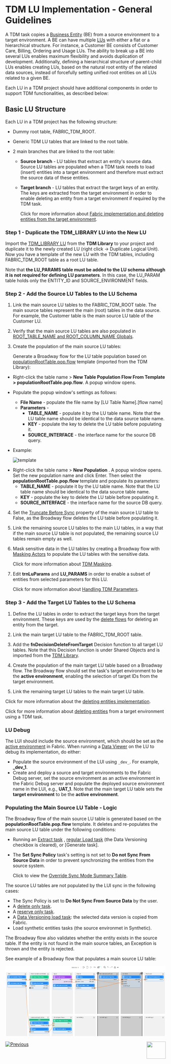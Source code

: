 # TDM LU Implementation - General Guidelines

A TDM task copies a [Business Entity](/articles/TDM/tdm_overview/03_business_entity_overview.md) (BE) from a source environment to a target environment. A BE can have multiple [LUs](/articles/03_logical_units/01_LU_overview.md) with either a flat or a hierarchical structure. For instance, a Customer BE consists of Customer Care, Billing, Ordering and Usage LUs. The ability to break up a BE into several LUs enables maximum flexibility and avoids duplication of development. Additionally, defining a hierarchical structure of parent-child LUs enables creating LUs, based on the natural root entity of the related data sources, instead of forcefully setting unified root entities on all LUs related to a given BE.

Each LU in a TDM project should have additional components in order to support TDM functionalities, as described below:   

## Basic LU Structure

Each LU in a TDM project has the following structure:

- Dummy root table, FABRIC_TDM_ROOT. 

- Generic TDM LU tables that are linked to the root table. 

- 2 main branches that are linked to the root table:

  - **Source branch** - LU tables that extract an entity's source data. Source LU tables are populated when a TDM task needs to load (insert) entities into a target environment and therefore must extract the source data of these entities.

  - **Target branch** - LU tables that extract the target keys of an entity. The keys are extracted from the target environment in order to enable deleting an entity from a target environment if required by the TDM task.

    Click for more information about [Fabric implementation and deleting entities from the target environment](08_tdm_implement_delete_of_entities.md).

### Step 1 - Duplicate the TDM_LIBRARY LU into the New LU

Import the [TDM_LIBRARY LU](/articles/TDM/tdm_implementation/04_fabric_tdm_library.md#tdm_library-lu) from the **TDM Library** to your project and duplicate it to the newly created LU (right click -> Duplicate Logical Unit). Now you have a template of the new LU with the TDM tables, including FABRIC_TDM_ROOT table as a root LU table.

Note that **the LU_PARAMS table must be added to the LU schema although it is not required for defining LU parameters**. In this case, the LU_PARAM table holds only the ENTITY_ID and SOURCE_ENVIRONMENT fields.


### Step 2 - Add the Source LU Tables to the LU Schema


1. Link the main source LU tables to the FABRIC_TDM_ROOT table. The main source tables represent the main (root) tables in the data source. For example, the Customer table is the main source LU table of the Customer LU.

2. Verify that the main source LU tables are also populated in [ROOT_TABLE_NAME and ROOT_COLUMN_NAME Globals](/articles/TDM/tdm_implementation/04_fabric_tdm_library.md#globals).

3. Create the population of the main source LU tables:

   Generate a Broadway flow for the LU table population based on [populationRootTable.pop.flow](#populating-the-main-source-lu-table---logic) template (imported from the TDM Library): 

  <studio>
    
   - Right-click the table name > **New Table Population Flow From Template > populationRootTable.pop.flow**. A popup window opens.

   - Populate the popup window's settings as follows:

     - **File Name** - populate the file name by [LU Table Name].[flow name]
     - **Parameters** -
       - **TABLE_NAME** - populate it by the LU table name. Note that the LU table name should be identical to the data source table name.
       - **KEY** - populate the key to delete the LU table before populating it.
       - **SOURCE_INTERFACE** - the interface name for the source DB query.

   - Example:

     ![template](images/create_main_source_lu_flow_by_template.png)

  </studio>

  <web>
  
   - Right-click the table name > **New Population** . A popup window opens. Set the new population name and click Enter. Then select the **populationRootTable.pop.flow** template and populate its parameters:
      - **TABLE_NAME** - populate it by the LU table name. Note that the LU table name should be identical to the data source table name.
      - **KEY** - populate the key to delete the LU table before populating it.
      - **SOURCE_INTERFACE** - the interface name for the source DB query.
  
  </web>  

4. Set the [Truncate Before Sync](/articles/14_sync_LU_instance/04_sync_methods.md#truncate-before-sync) property of the main source LU table to False, as the Broadway flow deletes the LU table before populating it.

5. Link the remaining source LU tables to the main LU tables, in a way that if the main source LU table is not populated, the remaining source LU tables remain empty as well.

6. Mask sensitive data in the LU tables by creating a Broadway flow with [Masking Actors](/articles/19_Broadway/actors/07_masking_and_sequence_actors.md) to populate the LU tables with the sensitive data. 

   Click for more information about [TDM Masking](/articles/TDM/tdm_implementation/11_tdm_implementation_using_generic_flows.md#step-5---mask-the-sensitive-data).
   
7. Edit **trnLuParams** and **LU_PARAMS** in order to enable a subset of entities from selected parameters for this LU. 

   Click for more information about [Handling TDM Parameters](07_tdm_implementation_parameters_handling.md).

### Step 3 - Add the Target LU Tables to the LU Schema

1. Define the LU tables in order to extract the target keys from the target environment. These keys are used by the [delete flows](11_tdm_implementation_using_generic_flows.md#step-3---create-load-and-delete-flows) for deleting an entity from the target.

2. Link the main target LU table to the FABRIC_TDM_ROOT table.

3. Add the **fnDecisionDeleteFromTarget** Decision function to all target LU tables. Note that this Decision function is under Shared Objects and is imported from the [TDM Library](04_fabric_tdm_library.md).

4. Create the population of the main target LU table based on a Broadway flow. The Broadway flow should set the task's target environment to be the **active environment**, enabling the selection of target IDs from the target environment. 

5. Link the remaining target LU tables to the main target LU table.

Click for more information about the [deleting entities implementation](/articles/TDM/tdm_implementation/08_tdm_implement_delete_of_entities.md).

Click for more information about [deleting entities](/articles/TDM/tdm_gui/14_task_overview.md#task-types) from a target environment using a TDM task.

### LU Debug

The LUI should include the source environment, which should be set as the [active environment](/articles/25_environments/01_environments_overview.md) in Fabric. When running a [Data Viewer](/articles/13_LUDB_viewer_and_studio_debug_capabilities/01_data_viewer.md) on the LU to debug its implementation, do either:

- Populate the source environment of the LUI using `_dev_`.  For example, **_dev_1**.
- Create and deploy a source and target environments to the Fabric Debug server, set the source environment as an active environment in the Fabric Debug server and populate the deployed source environment name in the LUI, e.g., **UAT_1**. Note that the main target LU table sets the **target environment** to be the **active environment**.

### Populating the Main Source LU Table - Logic

The Broadway flow of the main source LU table is generated based on the **populationRootTable.pop.flow** template. It deletes and re-populates the main source LU table under the following conditions:

- Running an [Extract task](/articles/TDM/tdm_gui/16_extract_task.md) ,  [regular Load task](/articles/TDM/tdm_gui/17_load_task_regular_mode.md) (the Data Versioning checkbox is cleared), or [Generate task].

- The **Set Sync Policy** task's setting is not set to **Do not Sync From Source Data** in order to prevent synchronizing the entities from the source system. 

  Click to view the [Override Sync Mode Summary Table](/articles/TDM/tdm_architecture/04_task_execution_overridden_parameters.md#overriding-the-sync-mode-on-the-task-execution).

The source LU tables are not populated by the LUI sync in the following cases:

- The Sync Policy is set to **Do Not Sync From Source Data** by the user.
- A [delete only task](/articles/TDM/tdm_gui/19_delete_only_task.md).
- A  [reserve only task](/articles/TDM/tdm_gui/20_reserve_only_task.md).
- A [Data Versioning load task](/articles/TDM/tdm_gui/15_data_flux_task.md): the selected data version is copied from Fabric. 
- Load synthetic entities tasks (the source environmet in Synthetic). 

The Broadway flow also validates whether the entity exists in the source table. If the entity is not found in the main source tables, an Exception is thrown and the entity is rejected.

See example of a Broadway flow that populates a main source LU table:



![root example](images/pop_root_lu_table_flow_example.png)





[![Previous](/articles/images/Previous.png)](04_fabric_tdm_library.md)[<img align="right" width="60" height="54" src="/articles/images/Next.png">](06_tdm_implementation_support_hierarchy.md)
